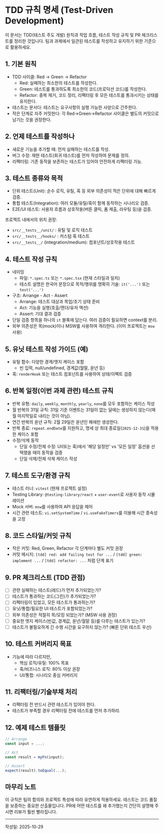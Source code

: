 # TDD 규칙 명세 (Test-Driven Development)

이 문서는 TDD(테스트 주도 개발) 원칙과 작업 흐름, 테스트 작성 규칙 및 PR 체크리스트를 정리한 것입니다.
팀과 과제에서 일관된 테스트를 작성하고 유지하기 위한 기준으로 활용하세요.

## 1. 기본 원칙
- TDD 사이클: Red → Green → Refactor
   - Red: 실패하는 최소한의 테스트를 작성한다.
   - Green: 테스트를 통과하도록 최소한의 코드(프로덕션 코드)를 작성한다.
   - Refactor: 중복 제거, 코드 정리, 리팩터링 후 모든 테스트를 통과시키는 상태를 유지한다.
- 테스트는 문서다: 테스트는 요구사항의 실행 가능한 사양으로 간주한다.
- 작은 단계로 자주 커밋한다: 각 Red→Green→Refactor 사이클은 별도의 커밋으로 남기는 것을 권장한다.

## 2. 언제 테스트를 작성하나
- 새로운 기능을 추가할 때: 먼저 실패하는 테스트를 작성.
- 버그 수정: 재현 테스트(회귀 테스트)를 먼저 작성하여 문제를 정의.
- 리팩터링: 기존 동작을 보존하는 테스트가 있어야 안전하게 리팩터링 가능.

## 3. 테스트 종류와 목적
- 단위 테스트(Unit): 순수 로직, 유틸, 훅 등 외부 의존성이 적은 단위에 대해 빠르게 검증.
- 통합 테스트(Integration): 여러 모듈/유틸/훅이 함께 동작하는 시나리오 검증.
- E2E/UI 테스트: 사용자 흐름과 상호작용(버튼 클릭, 폼 제출, 라우팅 등)을 검증.

프로젝트 내에서의 위치 권장:
- `src/__tests__/unit/` : 유틸 및 로직 테스트
- `src/__tests__/hooks/` : 커스텀 훅 테스트
- `src/__tests__/` (integration/medium): 컴포넌트/상호작용 테스트

## 4. 테스트 작성 규칙
- 네이밍
   - 파일: `*.spec.ts` 또는 `*.spec.tsx` (현재 스타일과 일치)
   - 테스트 설명은 한국어 문장으로 목적/행위를 명확히 기술: `it('...')` 또는 `test('...')`
- 구조: Arrange - Act - Assert
   - Arrange: 테스트 대상과 목업/초기 상태 준비
   - Act: 기능을 실행(호출/렌더/유저 액션)
   - Assert: 기대 결과 검증
- 단일 검증 항목을 하나의 `it` 블록에 담는다. 여러 검증이 필요하면 context를 분리.
- 외부 의존성은 목(mock)이나 MSW를 사용하여 격리한다. (이미 프로젝트는 `msw` 사용)

## 5. 유닛 테스트 작성 가이드 (예)
- 유틸 함수: 다양한 경계/엣지 케이스 포함
   - 빈 입력, null/undefined, 경계값(월말, 윤년 등)
- 훅: `renderHook` 또는 테스트 컴포넌트를 사용하여 상태/이펙트 검증

## 6. 반복 일정(이번 과제 관련) 테스트 규칙
- 반복 유형: `daily`, `weekly`, `monthly`, `yearly`, `none`를 모두 포함하는 케이스 작성
- 월 반복의 31일 규칙: 31일 기준 이벤트는 31일이 없는 달에는 생성하지 않는다(매월 마지막일로 내리는 것이 아님).
- 연간 반복의 윤년 규칙: 2월 29일은 윤년인 해에만 생성한다.
- 반복 종료: `repeat.endDate`를 지원하고, 명세 상 최대 종료일(`2025-12-31`)을 적용한 케이스 포함
- 수정/삭제 동작
   - 단일 수정/전체 수정: UI(또는 훅)에서 '해당 일정만' vs '모든 일정' 옵션을 선택했을 때의 동작을 검증
   - 단일 삭제/전체 삭제 케이스 작성

## 7. 테스트 도구/환경 규칙
- 테스트 러너: `vitest` (현재 프로젝트 설정)
- Testing Library: `@testing-library/react` + `user-event`로 사용자 동작 시뮬레이션
- Mock 서버: `msw`를 사용하여 API 응답을 제어
- 시간 관련 테스트: `vi.setSystemTime` / `vi.useFakeTimers`를 이용해 시간 종속성을 고정

## 8. 코드 스타일/커밋 규칙
- 작은 커밋: Red, Green, Refactor 각 단계마다 별도 커밋 권장
- 커밋 메시지: `[tdd] red: add failing test for ...` / `[tdd] green: implement ...` / `[tdd] refactor: ...` 처럼 단계 표기

## 9. PR 체크리스트 (TDD 관점)
- [ ] 관련 실패하는 테스트(레드)가 먼저 추가되었는가?
- [ ] 테스트가 통과하는 코드(그린)가 추가되었는가?
- [ ] 리팩터링이 있었고, 모든 테스트가 통과하는가?
- [ ] 유닛/통합/필요한 UI 테스트가 포함되었는가?
- [ ] 외부 의존성은 적절히 목/모킹 되었는가? (MSW 사용 권장)
- [ ] 중요한 엣지 케이스(빈값, 경계값, 윤년/월말 등)를 다루는 테스트가 있는가?
- [ ] 테스트가 불필요하게 긴 수행 시간을 요구하지 않는가? (빠른 단위 테스트 우선)

## 10. 테스트 커버리지 목표
- 기능에 따라 다르지만,
   - 핵심 로직/유틸: 100% 목표
   - 훅/비즈니스 로직: 80% 이상 권장
   - UI/통합: 시나리오 중심 커버리지

## 11. 리팩터링/기술부채 처리
- 리팩터링 전 반드시 관련 테스트가 있어야 한다.
- 테스트가 부족할 경우 리팩터링 전에 테스트를 먼저 추가하라.

## 12. 예제 테스트 템플릿
```ts
// Arrange
const input = ...;

// Act
const result = myFn(input);

// Assert
expect(result).toEqual(...);
```

## 마무리 노트
이 규칙은 팀의 합의와 프로젝트 특성에 따라 유연하게 적용하세요. 
테스트는 코드 품질을 보증하는 중요한 산출물입니다. PR에 어떤 테스트를 왜 추가했는지 간단히 설명해 주시면 리뷰가 훨씬 빨라집니다.

---
작성일: 2025-10-29

